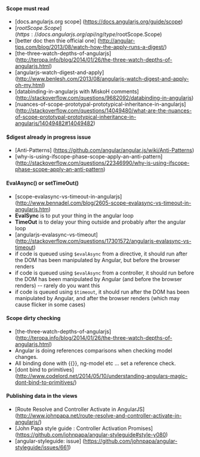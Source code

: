 
#### Scope must read

- [docs.angularjs.org scope] (https://docs.angularjs.org/guide/scope)
- [$rootScope.Scope] (https://docs.angularjs.org/api/ng/type/$rootScope.Scope)
- [better doc then thie official one] (http://angular-tips.com/blog/2013/08/watch-how-the-apply-runs-a-digest/)
- [the-three-watch-depths-of-angularjs] (http://teropa.info/blog/2014/01/26/the-three-watch-depths-of-angularjs.html)
- [angularjs-watch-digest-and-apply] (http://www.benlesh.com/2013/08/angularjs-watch-digest-and-apply-oh-my.html)
- [databinding-in-angularjs with MiskoH comments] (http://stackoverflow.com/questions/9682092/databinding-in-angularjs)
- [nuances-of-scope-prototypal-prototypical-inheritance-in-angularjs] (http://stackoverflow.com/questions/14049480/what-are-the-nuances-of-scope-prototypal-prototypical-inheritance-in-angularjs/14049482#14049482)

#### $digest already in progress issue
- [Anti-Patterns] (https://github.com/angular/angular.js/wiki/Anti-Patterns)
- [why-is-using-ifscope-phase-scope-apply-an-anti-pattern] (http://stackoverflow.com/questions/22346990/why-is-using-ifscope-phase-scope-apply-an-anti-pattern)

#### EvalAsync() or setTimeOut()
- [scope-evalasync-vs-timeout-in-angularjs] (http://www.bennadel.com/blog/2605-scope-evalasync-vs-timeout-in-angularjs.htm)
- **EvalSync** is to put your thing in the angular loop
- **TimeOut** is to delay your thing outside and probably after the angular loop
- [angularjs-evalasync-vs-timeout] (http://stackoverflow.com/questions/17301572/angularjs-evalasync-vs-timeout)
- if code is queued using `$evalAsync` from a directive, it should run after the DOM has been manipulated by Angular, but before the browser renders
- if code is queued using `$evalAsync` from a controller, it should run before the DOM has been manipulated by Angular (and before the browser renders) -- rarely do you want this
- if code is queued using `$timeout`, it should run after the DOM has been manipulated by Angular, and after the browser renders (which may cause flicker in some cases)

#### Scope dirty checking
- [the-three-watch-depths-of-angularjs] (http://teropa.info/blog/2014/01/26/the-three-watch-depths-of-angularjs.html)
- Angular is doing references comparisons when checking model changes.
- All binding done with {{}}, ng-model etc ... set a reference check.
- [dont bind to primitives] (http://www.codelord.net/2014/05/10/understanding-angulars-magic-dont-bind-to-primitives/)

#### Publishing data in the views
- [Route Resolve and Controller Activate in AngularJS] (http://www.johnpapa.net/route-resolve-and-controller-activate-in-angularjs/)
- [John Papa style guide : Controller Activation Promises] (https://github.com/johnpapa/angular-styleguide#style-y080)
- [angular-styleguide: issue] (https://github.com/johnpapa/angular-styleguide/issues/661)
